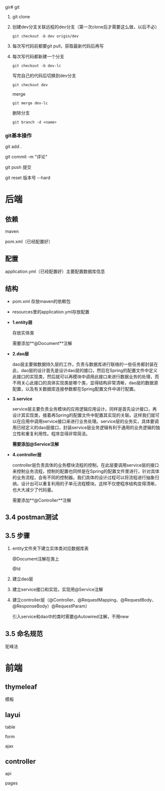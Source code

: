 gir# git

1. git clone

2. 创建dev分支关联远程的dev分支（第一次clone后才需要这么做，以后不必）

   ```shell
   git checkout -b dev origin/dev
   ```

3. 每次写代码前都要git pull，获取最新代码后再写

4. 每次写代码都新建一个分支

   ```shell
   git checkout -b dev-lc
   ```

   写完自己的代码后切换到dev分支

   ```shell
   git checkout dev  
   ```

   merge

   ```shell
   git merge dev-lc
   ```

   删除分支

   ```shell
   git branch -d <name>
   ```

### git基本操作

git add .

git commit  -m "评论"

git push 提交

git reset 版本号 --hard



# 后端

## 依赖

maven

pom.xml（已经配置好）

## 配置

application.yml（已经配置好）主要配置数据库信息

## 结构

- pom.xml 存放maven的依赖包

- resources里的application.yml存放配置

- **1.entity层** 

  存放实体类

  需要添加**@Document**注解

- **2.dao层**

  dao层主要做数据持久层的工作，负责与数据库进行联络的一些任务都封装在此，dao层的设计首先是设计dao层的接口，然后在Spring的配置文件中定义此接口的实现类，然后就可以再模块中调用此接口来进行数据业务的处理，而不用关心此接口的具体实现类是哪个类，显得结构非常清晰，dao层的数据源配置，以及有关数据库连接参数都在Spring配置文件中进行配置。

- **3.service**

  service层主要负责业务模块的应用逻辑应用设计。同样是首先设计接口，再设计其实现类，接着再Spring的配置文件中配置其实现的关联。这样我们就可以在应用中调用service接口来进行业务处理。service层的业务实，具体要调用已经定义的dao层接口，封装service层业务逻辑有利于通用的业务逻辑的独立性和重复利用性。程序显得非常简洁。

  **需要添加@Service注解**

- **4.controller层**

  controller层负责具体的业务模块流程的控制，在此层要调用service层的接口来控制业务流程，控制的配置也同样是在Spring的配置文件里进行，针对具体的业务流程，会有不同的控制器。我们具体的设计过程可以将流程进行抽象归纳，设计出可以重复利用的子单元流程模块。这样不仅使程序结构变得清晰，也大大减少了代码量。

  需要添加**@Controller**注解

## 3.4 postman测试

## 3.5 步骤

1. entity文件夹下建立实体类对应数据库表

   @Document注解在类上

   @Id 

2. 建立dao层

3. 建立service接口和实现，实现用@Service注解

4. 建立controller层（@Controller、@RequestMapping、@RequestBody、@ResponseBody）@RequestParam）

   引入service和dao中的类时需要@Autowired注解，不用new

## 3.5 命名规范 

驼峰法

# 前端

## thymeleaf

模板

## layui

table

form

ajax

## controller

api

pages

